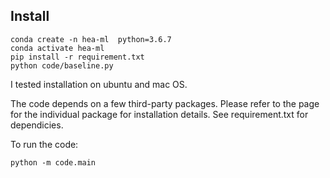 ## Install

```
conda create -n hea-ml  python=3.6.7
conda activate hea-ml
pip install -r requirement.txt
python code/baseline.py
```

I tested installation on ubuntu and mac OS.

The code depends on a few third-party packages. Please refer to the page for the individual package for installation details.
See requirement.txt for dependicies. 

To run the code:
```
python -m code.main
```